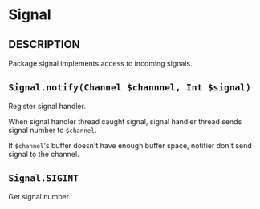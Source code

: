 # Signal

## DESCRIPTION

Package signal implements access to incoming signals.

## `Signal.notify(Channel $channnel, Int $signal)`

Register signal handler.

When signal handler thread caught signal, signal handler thread sends signal number to `$channel`.

If `$channel`'s buffer doesn't have enough buffer space, notifier don't send signal to the channel.

## `Signal.SIGINT`

Get signal number.


